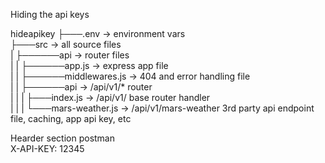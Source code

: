 Hiding the api keys

hideapikey
├───.env -> environment vars  
├───src -> all source files  
|    ├──────api -> router files  
|    |   ├──────app.js -> express app file  
|    |   ├──────middlewares.js -> 404 and error handling file  
|    |   ├──────api -> /api/v1/* router  
|    |   |       ├───index.js -> /api/v1/ base router handler  
|    |   |       └───mars-weather.js -> /api/v1/mars-weather 3rd party api endpoint file, caching, app api key, etc  

Hearder section postman  
X-API-KEY: 12345  
